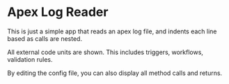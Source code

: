 # Apex Log Reader

This is just a simple app that reads an apex log file, and indents each line based as calls are nested.

All external code units are shown. This includes triggers, workflows, validation rules.

By editing the config file, you can also display all method calls and returns.